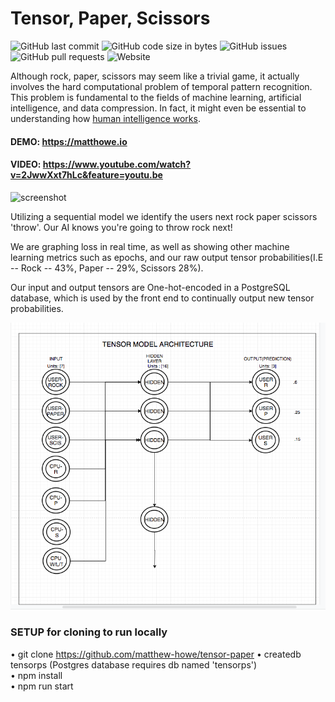 # Tensor, Paper, Scissors

![GitHub last commit](https://img.shields.io/github/last-commit/matthew-howe/tensor-paper) ![GitHub code size in bytes](https://img.shields.io/github/languages/code-size/matthew-howe/tensor-paper) ![GitHub issues](https://img.shields.io/github/issues/matthew-howe/tensor-paper) ![GitHub pull requests](https://img.shields.io/github/issues-pr-raw/matthew-howe/tensor-paper) ![Website](https://img.shields.io/website?url=https%3A%2F%2Fmatthowe.io) 

Although rock, paper, scissors  may seem like a trivial game, it actually involves the hard computational problem of temporal pattern recognition. This problem is fundamental to the fields of machine learning, artificial intelligence, and data compression. In fact, it might even be essential to understanding how [human intelligence works](https://en.wikipedia.org/wiki/Hierarchical_temporal_memory).

#### DEMO: https://matthowe.io
#### VIDEO: https://www.youtube.com/watch?v=2JwwXxt7hLc&feature=youtu.be

![screenshot](https://i.gyazo.com/fb5d8691d3cf8fa720f9729818944f6e.png)


Utilizing a sequential model we identify the users next rock paper scissors 'throw'. Our AI knows you're going to throw rock next!

We are graphing loss in real time, as well as showing other machine learning metrics such as epochs,
and our raw output tensor probabilities(I.E -- Rock -- 43%, Paper -- 29%, Scissors 28%).

Our input and output tensors are One-hot-encoded in a PostgreSQL database, which is used by the front end
to continually output new tensor probabilities.

![tensors](https://github.com/matthew-howe/tensor-paper/blob/037273acf5e587ab865a6eb9cb20cdd39b3b98ef/app/components/images/neurons.png)


### SETUP for cloning to run locally

• git clone https://github.com/matthew-howe/tensor-paper 
• createdb tensorps (Postgres database requires db named 'tensorps')  
• npm install  
• npm run start
